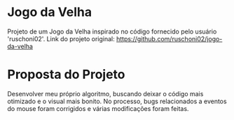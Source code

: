 # Jogo da Velha
Projeto de um Jogo da Velha inspirado no código fornecido pelo usuário 'ruschoni02'.
Link do projeto original: https://github.com/ruschoni02/jogo-da-velha

# Proposta do Projeto
Desenvolver meu próprio algoritmo, buscando deixar o código mais otimizado e o visual mais bonito. No processo, bugs relacionados a eventos do mouse foram corrigidos e várias modificações foram feitas.
